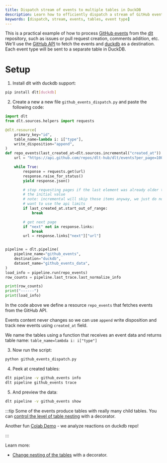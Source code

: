 ```yaml
---
title: Dispatch stream of events to multiple tables in DuckDB
description: Learn how to efficiently dispatch a stream of GitHub events, categorized by event type, to different tables in DuckDB
keywords: [dispatch, stream, events, tables, event type]
---
```


This is a practical example of how to process [GitHub events](https://docs.github.com/en/rest/activity/events?apiVersion=2022-11-28) from the [dlt](https://github.com/dlt-hub/dlt) repository, such as issues or pull request creation, comments addition, etc.
We'll use the [GitHub API](https://docs.github.com/en/rest) to fetch the events and [duckdb](https://duckdb.org/) as a destination. Each event type will be sent to a separate table in DuckDB.

# Setup

1. Install dlt with duckdb support:

```sh
pip install dlt[duckdb]
```

2. Create a new a new file `github_events_dispatch.py` and paste the following code:

```py
import dlt
from dlt.sources.helpers import requests

@dlt.resource(
    primary_key="id",
    table_name=lambda i: i["type"],
    write_disposition="append",
)
def repo_events(last_created_at=dlt.sources.incremental("created_at")):
    url = "https://api.github.com/repos/dlt-hub/dlt/events?per_page=100"

    while True:
        response = requests.get(url)
        response.raise_for_status()
        yield response.json()

        # stop requesting pages if the last element was already older than
        # the initial value
        # note: incremental will skip those items anyway, we just do not
        # want to use the api limits
        if last_created_at.start_out_of_range:
            break

        # get next page
        if "next" not in response.links:
            break
        url = response.links["next"]["url"]


pipeline = dlt.pipeline(
    pipeline_name="github_events",
    destination="duckdb",
    dataset_name="github_events_data",
)
load_info = pipeline.run(repo_events)
row_counts = pipeline.last_trace.last_normalize_info

print(row_counts)
print("------")
print(load_info)
```

In the code above we define a resource `repo_events` that fetches events from the GitHub API.

Events content never changes so we can use `append` write disposition and track new events using `created_at` field.

We name the tables using a function that receives an event data and returns table name: `table_name=lambda i: i["type"]`

3. Now run the script:

```sh
python github_events_dispatch.py
```

4. Peek at created tables:

```sh
dlt pipeline -v github_events info
dlt pipeline github_events trace
```

5. And preview the data:

```sh
dlt pipeline -v github_events show
```

:::tip
Some of the events produce tables with really many child tables. You can [control the level of table nesting](general-usage/source.md#reduce-the-nesting-level-of-generated-tables) with a decorator.


Another fun [Colab Demo](https://colab.research.google.com/drive/1BXvma_9R9MX8p_iSvHE4ebg90sUroty2#scrollTo=a3OcZolbaWGf) - we analyze reactions on duckdb repo!

:::

Learn more:
* [Change nesting of the tables](general-usage/source.md#reduce-the-nesting-level-of-generated-tables) with a decorator.
